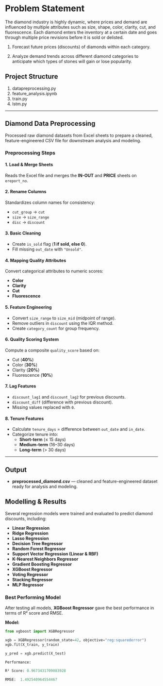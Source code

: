 # Problem Statement
The diamond industry is highly dynamic, where prices and demand are influenced by multiple attributes such as size, shape, color, clarity, cut, and fluorescence. Each diamond enters the inventory at a certain date and goes through multiple price revisions before it is sold or delisted.

1. Forecast future prices (discounts) of diamonds within each category.

2. Analyze demand trends across different diamond categories to anticipate which types of stones will gain or lose popularity.


## Project Structure
  1. datapreprocessing.py
  2. feature_analysis.ipynb
  3. train.py
  4. lstm.py


---

## Diamond Data Preprocessing

Processed raw diamond datasets from Excel sheets to prepare a cleaned, feature-engineered CSV file for downstream analysis and modeling.

### Preprocessing Steps

#### 1. Load & Merge Sheets  
Reads the Excel file and merges the **IN-OUT** and **PRICE** sheets on `ereport_no`.

#### 2. Rename Columns  
Standardizes column names for consistency:
- `cut_group` → `cut`
- `size` → `size_range`
- `disc` → `discount`

#### 3. Basic Cleaning  
- Create `is_sold` flag (**1 if sold, else 0**).  
- Fill missing `out_date` with `"Unsold"`.

#### 4. Mapping Quality Attributes  
Convert categorical attributes to numeric scores:
- **Color**
- **Clarity**
- **Cut**
- **Fluorescence**

#### 5. Feature Engineering  
- Convert `size_range` to `size_mid` (midpoint of range).  
- Remove outliers in `discount` using the IQR method.  
- Create `category_count` for group frequency.

#### 6. Quality Scoring System  
Compute a composite `quality_score` based on:
- Cut (**40%**)
- Color (**30%**)
- Clarity (**20%**)
- Fluorescence (**10%**)

#### 7. Lag Features  
- `discount_lag1` and `discount_lag2` for previous discounts.  
- `discount_diff` (difference with previous discount).  
- Missing values replaced with `0`.

#### 8. Tenure Features  
- Calculate `tenure_days` = difference between `out_date` and `in_date`.  
- Categorize tenure into:
  - **Short-term** (≤ 15 days)  
  - **Medium-term** (16–30 days)  
  - **Long-term** (> 30 days)

---

## Output

- **preprocessed_diamond.csv** — cleaned and feature-engineered dataset ready for analysis and modeling.
## Modelling & Results

Several regression models were trained and evaluated to predict diamond discounts, including:

- **Linear Regression**
- **Ridge Regression**
- **Lasso Regression**
- **Decision Tree Regressor**
- **Random Forest Regressor**
- **Support Vector Regression (Linear & RBF)**
- **K-Nearest Neighbors Regressor**
- **Gradient Boosting Regressor**
- **XGBoost Regressor**
- **Voting Regressor**
- **Stacking Regressor**
- **MLP Regressor**

### Best Performing Model

After testing all models, **XGBoost Regressor** gave the best performance in terms of R² score and RMSE.

**Model:**

```python
from xgboost import XGBRegressor

xgb = XGBRegressor(random_state=42, objective="reg:squarederror")
xgb.fit(X_train, y_train)

y_pred = xgb.predict(X_test)

Performance:

R² Score: 0.9673431709083928

RMSE:  1.492540964554467
